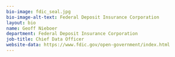 ```yaml
---
bio-image: fdic_seal.jpg
bio-image-alt-text: Federal Deposit Insurance Corporation
layout: bio
name: Geoff Nieboer
department: Federal Deposit Insurance Corporation
job-title: Chief Data Officer
website-data: https://www.fdic.gov/open-government/index.html
---
```


